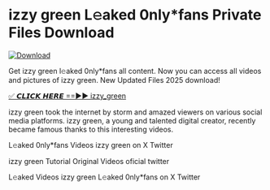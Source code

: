 # izzy green L𝚎aked 0nly*fans Private Files Download

[![Download](https://i.imgur.com/PoXn3jX.png)](https://mediafirer.com/izzy+green)

Get izzy green l𝚎aked 0nly*fans all content. Now you can access all videos and pictures of izzy green. New Updated Files 2025 download!

[✅ 𝘾𝙇𝙄𝘾𝙆 𝙃𝙀𝙍𝙀 ==►► izzy_green](https://mediafirer.com/izzy+green)

izzy green took the internet by storm and amazed viewers on various social media platforms. izzy green, a young and talented digital creator, recently became famous thanks to this interesting videos.

L𝚎aked 0nly*fans Videos izzy green on X Twitter

izzy green Tutorial Original Videos oficial twitter

L𝚎aked Videos izzy green L𝚎aked 0nly*fans on X Twitter